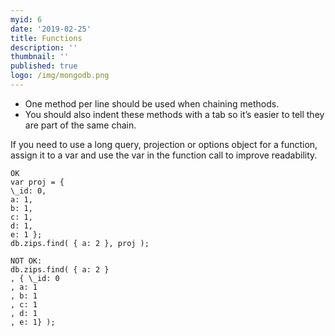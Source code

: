 ```yaml
---
myid: 6
date: '2019-02-25'
title: Functions
description: ''
thumbnail: ''
published: true
logo: /img/mongodb.png
---
```


- One method per line should be used when chaining methods.
- You should also indent these methods with a tab so it’s easier to tell they are part of the same chain.

If you need to use a long query, projection or options object for a function, assign it to a var and use the var in the function call to improve readability.

```
OK
var proj = {
\_id: 0,
a: 1,
b: 1,
c: 1,
d: 1,
e: 1 };
db.zips.find( { a: 2 }, proj );
```

```
NOT OK:
db.zips.find( { a: 2 }
, { \_id: 0
, a: 1
, b: 1
, c: 1
, d: 1
, e: 1} );
```